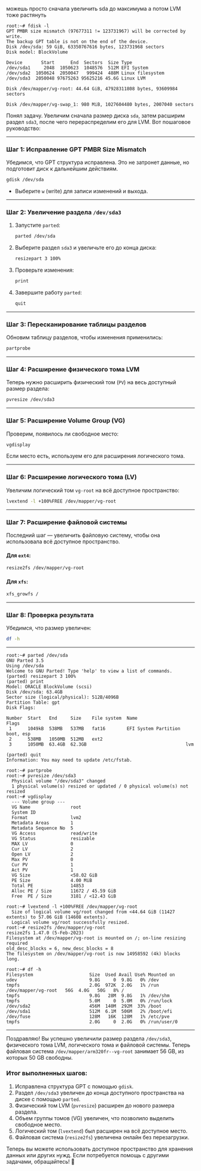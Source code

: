можешь просто сначала увеличить sda до максимума а потом LVM тоже растянуть

```shell
root:~# fdisk -l
GPT PMBR size mismatch (97677311 != 123731967) will be corrected by write.
The backup GPT table is not on the end of the device.
Disk /dev/sda: 59 GiB, 63350767616 bytes, 123731968 sectors
Disk model: BlockVolume

Device       Start      End  Sectors  Size Type
/dev/sda1     2048  1050623  1048576  512M EFI System
/dev/sda2  1050624  2050047   999424  488M Linux filesystem
/dev/sda3  2050048 97675263 95625216 45.6G Linux LVM

Disk /dev/mapper/vg-root: 44.64 GiB, 47928311808 bytes, 93609984 sectors

Disk /dev/mapper/vg-swap_1: 980 MiB, 1027604480 bytes, 2007040 sectors
```

Понял задачу. Увеличим сначала размер диска `sda`, затем расширим раздел `sda3`, после чего перераспределим его для LVM. Вот пошаговое руководство:

---

### Шаг 1: Исправление GPT PMBR Size Mismatch
Убедимся, что GPT структура исправлена. Это не затронет данные, но подготовит диск к дальнейшим действиям.

```bash
gdisk /dev/sda
```

- Выберите `w` (write) для записи изменений и выхода.

---

### Шаг 2: Увеличение раздела `/dev/sda3`
1. Запустите `parted`:
   ```bash
   parted /dev/sda
   ```

2. Выберите раздел `sda3` и увеличьте его до конца диска:
   ```bash
   resizepart 3 100%
   ```

3. Проверьте изменения:
   ```bash
   print
   ```

4. Завершите работу `parted`:
   ```bash
   quit
   ```

---

### Шаг 3: Пересканирование таблицы разделов
Обновим таблицу разделов, чтобы изменения применились:
```bash
partprobe
```

---

### Шаг 4: Расширение физического тома LVM
Теперь нужно расширить физический том (`PV`) на весь доступный размер раздела:

```bash
pvresize /dev/sda3
```

---

### Шаг 5: Расширение Volume Group (VG)
Проверим, появилось ли свободное место:
```bash
vgdisplay
```

Если место есть, используем его для расширения логического тома.

---

### Шаг 6: Расширение логического тома (LV)
Увеличим логический том `vg-root` на всё доступное пространство:

```bash
lvextend -l +100%FREE /dev/mapper/vg-root
```

---

### Шаг 7: Расширение файловой системы
Последний шаг — увеличить файловую систему, чтобы она использовала всё доступное пространство.

#### Для `ext4`:
```bash
resize2fs /dev/mapper/vg-root
```

#### Для `xfs`:
```bash
xfs_growfs /
```

---

### Шаг 8: Проверка результата
Убедимся, что размер увеличен:
```bash
df -h
```

---

```shell
root:~# parted /dev/sda
GNU Parted 3.5
Using /dev/sda
Welcome to GNU Parted! Type 'help' to view a list of commands.
(parted) resizepart 3 100%
(parted) print
Model: ORACLE BlockVolume (scsi)
Disk /dev/sda: 63.4GB
Sector size (logical/physical): 512B/4096B
Partition Table: gpt
Disk Flags:

Number  Start   End     Size    File system  Name                  Flags
 1      1049kB  538MB   537MB   fat16        EFI System Partition  boot, esp
 2      538MB   1050MB  512MB   ext2
 3      1050MB  63.4GB  62.3GB                                     lvm

(parted) quit
Information: You may need to update /etc/fstab.

root:~# partprobe
root:~# pvresize /dev/sda3
  Physical volume "/dev/sda3" changed
  1 physical volume(s) resized or updated / 0 physical volume(s) not resized
root:~# vgdisplay
  --- Volume group ---
  VG Name               root
  System ID
  Format                lvm2
  Metadata Areas        1
  Metadata Sequence No  5
  VG Access             read/write
  VG Status             resizable
  MAX LV                0
  Cur LV                2
  Open LV               2
  Max PV                0
  Cur PV                1
  Act PV                1
  VG Size               <58.02 GiB
  PE Size               4.00 MiB
  Total PE              14853
  Alloc PE / Size       11672 / 45.59 GiB
  Free  PE / Size       3181 / <12.43 GiB

root:~# lvextend -l +100%FREE /dev/mapper/vg-root
  Size of logical volume vg/root changed from <44.64 GiB (11427 extents) to 57.06 GiB (14608 extents).
  Logical volume vg/root successfully resized.
root:~# resize2fs /dev/mapper/vg-root
resize2fs 1.47.0 (5-Feb-2023)
Filesystem at /dev/mapper/vg-root is mounted on /; on-line resizing required
old_desc_blocks = 6, new_desc_blocks = 8
The filesystem on /dev/mapper/vg-root is now 14958592 (4k) blocks long.

root:~# df -h
Filesystem                     Size  Used Avail Use% Mounted on
udev                           9.8G     0  9.8G   0% /dev
tmpfs                          2.0G  972K  2.0G   1% /run
/dev/mapper/vg-root   56G  4.0G   50G   8% /
tmpfs                          9.8G   28M  9.8G   1% /dev/shm
tmpfs                          5.0M     0  5.0M   0% /run/lock
/dev/sda2                      456M  140M  292M  33% /boot
/dev/sda1                      512M  6.1M  506M   2% /boot/efi
/dev/fuse                      128M   16K  128M   1% /etc/pve
tmpfs                          2.0G     0  2.0G   0% /run/user/0
```

---

Поздравляю! Вы успешно увеличили размер раздела `/dev/sda3`, физического тома LVM, логического тома и файловой системы. Теперь файловая система `/dev/mapper/arm320fr--vg-root` занимает 56 GB, из которых 50 GB свободны.

### Итог выполненных шагов:
1. Исправлена структура GPT с помощью `gdisk`.
2. Раздел `/dev/sda3` увеличен до конца доступного пространства на диске с помощью `parted`.
3. Физический том LVM (`pvresize`) расширен до нового размера раздела.
4. Объем группы томов (VG) увеличен, что позволило выделить свободное место.
5. Логический том (`lvextend`) был расширен на всё доступное место.
6. Файловая система (`resize2fs`) увеличена онлайн без перезагрузки.

Теперь вы можете использовать доступное пространство для хранения данных или других нужд. Если потребуется помощь с другими задачами, обращайтесь! 🚀
